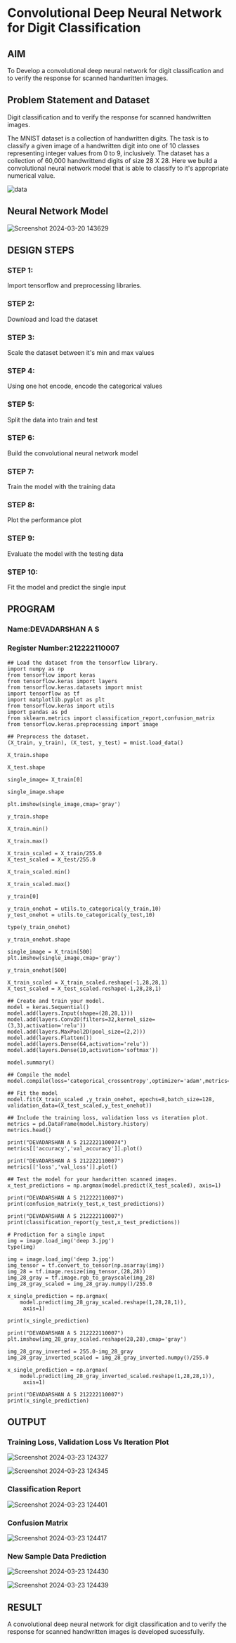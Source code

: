 # Convolutional Deep Neural Network for Digit Classification

## AIM
To Develop a convolutional deep neural network for digit classification and to verify the response for scanned handwritten images.

## Problem Statement and Dataset
Digit classification and to verify the response for scanned handwritten images.

The MNIST dataset is a collection of handwritten digits. The task is to classify a given image of a handwritten digit into one of 10 classes representing integer values from 0 to 9, inclusively. The dataset has a collection of 60,000 handwrittend digits of size 28 X 28. Here we build a convolutional neural network model that is able to classify to it's appropriate numerical value.

![data](https://github.com/Dhanudhanaraj/mnist-classification/assets/119218812/0c1b6a12-b388-4409-b2dc-846a0d4e7473)

## Neural Network Model
![Screenshot 2024-03-20 143629](https://github.com/AbishekAnand15/mnist-classification/assets/118706942/c6b0a8cb-8680-4d97-b744-35611e09ad1c)

## DESIGN STEPS

### STEP 1:
Import tensorflow and preprocessing libraries.
### STEP 2:
Download and load the dataset
### STEP 3:
Scale the dataset between it's min and max values
### STEP 4:
Using one hot encode, encode the categorical values
### STEP 5:
Split the data into train and test
### STEP 6:
Build the convolutional neural network model
### STEP 7:
Train the model with the training data
### STEP 8:
Plot the performance plot
### STEP 9:
Evaluate the model with the testing data
### STEP 10:
Fit the model and predict the single input

## PROGRAM

### Name:DEVADARSHAN A S
### Register Number:212222110007
```
## Load the dataset from the tensorflow library.
import numpy as np
from tensorflow import keras
from tensorflow.keras import layers
from tensorflow.keras.datasets import mnist
import tensorflow as tf
import matplotlib.pyplot as plt
from tensorflow.keras import utils
import pandas as pd
from sklearn.metrics import classification_report,confusion_matrix
from tensorflow.keras.preprocessing import image

## Preprocess the dataset.
(X_train, y_train), (X_test, y_test) = mnist.load_data()
     
X_train.shape

X_test.shape

single_image= X_train[0]
     
single_image.shape

plt.imshow(single_image,cmap='gray')

y_train.shape

X_train.min()

X_train.max()

X_train_scaled = X_train/255.0
X_test_scaled = X_test/255.0

X_train_scaled.min()

X_train_scaled.max()

y_train[0]

y_train_onehot = utils.to_categorical(y_train,10)
y_test_onehot = utils.to_categorical(y_test,10)

type(y_train_onehot)

y_train_onehot.shape

single_image = X_train[500]
plt.imshow(single_image,cmap='gray')

y_train_onehot[500]

X_train_scaled = X_train_scaled.reshape(-1,28,28,1)
X_test_scaled = X_test_scaled.reshape(-1,28,28,1)

## Create and train your model.
model = keras.Sequential()
model.add(layers.Input(shape=(28,28,1)))
model.add(layers.Conv2D(filters=32,kernel_size=(3,3),activation='relu'))
model.add(layers.MaxPool2D(pool_size=(2,2)))
model.add(layers.Flatten())
model.add(layers.Dense(64,activation='relu'))
model.add(layers.Dense(10,activation='softmax'))

model.summary()

## Compile the model
model.compile(loss='categorical_crossentropy',optimizer='adam',metrics='accuracy')

## Fit the model    
model.fit(X_train_scaled ,y_train_onehot, epochs=8,batch_size=128, validation_data=(X_test_scaled,y_test_onehot))

## Include the training loss, validation loss vs iteration plot.
metrics = pd.DataFrame(model.history.history)
metrics.head()

print("DEVADARSHAN A S 2122221100074")
metrics[['accuracy','val_accuracy']].plot()

print("DEVADARSHAN A S 212222110007")
metrics[['loss','val_loss']].plot()

## Test the model for your handwritten scanned images.
x_test_predictions = np.argmax(model.predict(X_test_scaled), axis=1)

print("DEVADARSHAN A S 212222110007")
print(confusion_matrix(y_test,x_test_predictions))

print("DEVADARSHAN A S 212222110007")
print(classification_report(y_test,x_test_predictions))

# Prediction for a single input
img = image.load_img('deep 3.jpg')
type(img)

img = image.load_img('deep 3.jpg')
img_tensor = tf.convert_to_tensor(np.asarray(img))
img_28 = tf.image.resize(img_tensor,(28,28))
img_28_gray = tf.image.rgb_to_grayscale(img_28)
img_28_gray_scaled = img_28_gray.numpy()/255.0
     
x_single_prediction = np.argmax(
    model.predict(img_28_gray_scaled.reshape(1,28,28,1)),
     axis=1)

print(x_single_prediction)

print("DEVADARSHAN A S 212222110007")
plt.imshow(img_28_gray_scaled.reshape(28,28),cmap='gray')

img_28_gray_inverted = 255.0-img_28_gray
img_28_gray_inverted_scaled = img_28_gray_inverted.numpy()/255.0
     
x_single_prediction = np.argmax(
    model.predict(img_28_gray_inverted_scaled.reshape(1,28,28,1)),
     axis=1)

print("DEVADARSHAN A S 212222110007")
print(x_single_prediction)
```

## OUTPUT

### Training Loss, Validation Loss Vs Iteration Plot
![Screenshot 2024-03-23 124327](https://github.com/DEVADARSHAN2/mnist-classification/assets/119432150/1abceaf3-618d-4d97-a4e0-b6193b5fe5dd)

![Screenshot 2024-03-23 124345](https://github.com/DEVADARSHAN2/mnist-classification/assets/119432150/ccc15eda-534b-44a2-b3bd-446bec919905)


### Classification Report
![Screenshot 2024-03-23 124401](https://github.com/DEVADARSHAN2/mnist-classification/assets/119432150/8b9ff87e-f4a3-4d53-92cc-0392d461a2bf)


### Confusion Matrix
![Screenshot 2024-03-23 124417](https://github.com/DEVADARSHAN2/mnist-classification/assets/119432150/98fd0fcb-e436-4217-9328-55a2835e1a33)


### New Sample Data Prediction
![Screenshot 2024-03-23 124430](https://github.com/DEVADARSHAN2/mnist-classification/assets/119432150/44f63c2d-d267-4b41-9920-b59cf53370d2)

![Screenshot 2024-03-23 124439](https://github.com/DEVADARSHAN2/mnist-classification/assets/119432150/de51f2d4-cce5-4c96-ab6e-38925cd20d09)


## RESULT
A convolutional deep neural network for digit classification and to verify the response for scanned handwritten images is developed sucessfully.

